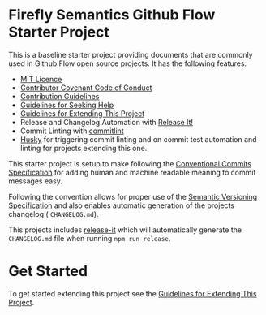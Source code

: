 # Firefly Semantics Github Flow Starter Project 

This is a baseline starter project providing documents that are commonly used in Github Flow open source projects.  It has the following features:

- [MIT Licence](./LICENSE)
- [Contributor Covenant Code of Conduct][conduct]
- [Contribution Guidelines][contributing]
- [Guidelines for Seeking Help][questions]
- [Guidelines for Extending This Project][extension]
- Release and Changelog Automation with [Release It!](https://github.com/release-it/release-it)
- Commit Linting with [commitlint](https://github.com/conventional-changelog/commitlint)
- [Husky](https://www.npmjs.com/package/husky) for triggering commit linting and on commit test automation and linting for projects extending this one. 


This starter project is setup to make following the [Conventional Commits Specification][conventional-commits] for adding human and machine readable meaning to commit messages easy.

Following the convention allows for proper use of the [Semantic Versioning Specification](https://semver.org/) and also enables automatic generation of the projects changelog ( `CHANGELOG.md`).

This projects includes [release-it](https://github.com/release-it/release-it) which will automatically generate the `CHANGELOG.md` file when running `npm run release`.

# Get Started

To get started extending this project see the [Guidelines for Extending This Project][extension].

[conduct]: .github/CODE_OF_CONDUCT.md
[commit]: .github/COMMIT_GUIDELINES.md
[contributing]: .github/CONTRIBUTING.md
[extension]: .github/PROJECT_EXTENSION.md
[questions]: .github/QUESTIONS.md
[conventional-commits]: https://www.conventionalcommits.org/en/v1.0.0/